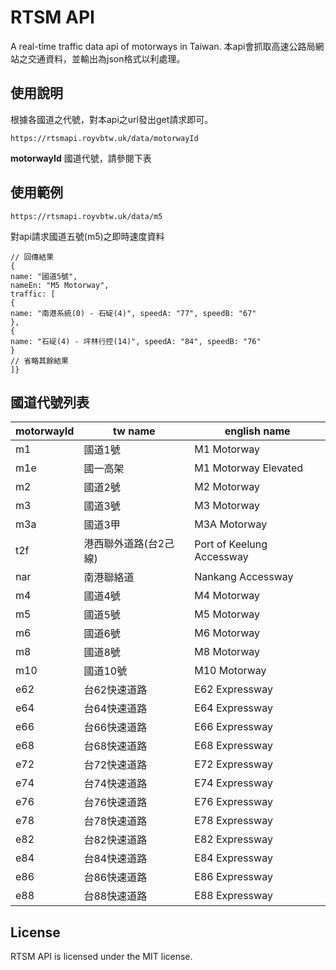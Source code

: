 # RTSM API

A real-time traffic data api of motorways in Taiwan.
本api會抓取高速公路局網站之交通資料，並輸出為json格式以利處理。

## 使用說明
根據各國道之代號，對本api之url發出get請求即可。
```
https://rtsmapi.royvbtw.uk/data/motorwayId
```
**motorwayId** 國道代號，請參閱下表
## 使用範例
```
https://rtsmapi.royvbtw.uk/data/m5
```
對api請求國道五號(m5)之即時速度資料
```
// 回傳結果
{
name: "國道5號",
nameEn: "M5 Motorway",
traffic: [
{
name: "南港系統(0) - 石碇(4)", speedA: "77", speedB: "67"
},
{
name: "石碇(4) - 坪林行控(14)", speedA: "84", speedB: "76"
}
// 省略其餘結果
]}
```

## 國道代號列表
motorwayId|tw name|english name
---|---|---
m1|國道1號|M1 Motorway
m1e|國一高架|M1 Motorway Elevated
m2|國道2號|M2 Motorway
m3|國道3號|M3 Motorway
m3a|國道3甲|M3A Motorway
t2f|港西聯外道路(台2己線)|Port of Keelung Accessway
nar|南港聯絡道|Nankang Accessway
m4|國道4號|M4 Motorway
m5|國道5號|M5 Motorway
m6|國道6號|M6 Motorway
m8|國道8號|M8 Motorway
m10|國道10號|M10 Motorway
e62|台62快速道路|E62 Expressway
e64|台64快速道路|E64 Expressway
e66|台66快速道路|E66 Expressway
e68|台68快速道路|E68 Expressway
e72|台72快速道路|E72 Expressway
e74|台74快速道路|E74 Expressway
e76|台76快速道路|E76 Expressway
e78|台78快速道路|E78 Expressway
e82|台82快速道路|E82 Expressway
e84|台84快速道路|E84 Expressway
e86|台86快速道路|E86 Expressway
e88|台88快速道路|E88 Expressway

## License
RTSM API is licensed under the MIT license.
